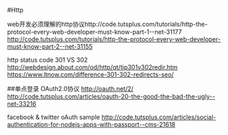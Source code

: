#Http

web开发必须理解的http协议http://code.tutsplus.com/tutorials/http-the-protocol-every-web-developer-must-know-part-1--net-31177
        http://code.tutsplus.com/tutorials/http-the-protocol-every-web-developer-must-know-part-2--net-31155
        
http status code 301 VS 302   http://webdesign.about.com/od/http/qt/tip301v302redir.htm
                               https://www.ltnow.com/difference-301-302-redirects-seo/
                            
##单点登录
OAuth2.0协议 http://oauth.net/2/<br/>
http://code.tutsplus.com/articles/oauth-20-the-good-the-bad-the-ugly--net-33216

facebook & twitter oAuth sample http://code.tutsplus.com/articles/social-authentication-for-nodejs-apps-with-passport--cms-21618<br/>

